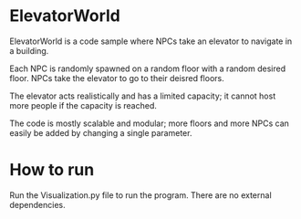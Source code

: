 # ElevatorWorld

ElevatorWorld is a code sample where NPCs take an elevator to navigate in a building.

Each NPC is randomly spawned on a random floor with a random desired floor. 
NPCs take the elevator to go to their deisred floors. 

The elevator acts realistically and has a limited capacity; it cannot host more people if the capacity is reached. 

The code is mostly scalable and modular; more floors and more NPCs can easily be added by changing a single parameter.

# How to run
Run the Visualization.py file to run the program. There are no external dependencies. 
